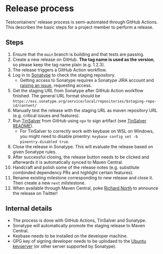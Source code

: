 # Release process

Testcontainers' release process is semi-automated through GitHub Actions. This describes the basic steps for a project member to perform a release.

## Steps

1. Ensure that the `main` branch is building and that tests are passing.
1. Create a new release on GitHub. **The tag name is used as the version**, so please keep the tag name plain (e.g. 1.2.3).
1. The release triggers a GitHub Action workflow.
1. Log in to [Sonatype](https://oss.sonatype.org/) to check the staging repository.
    * Getting access to Sonatype requires a Sonatype JIRA account and [raising an issue](https://issues.sonatype.org/browse/OSSRH-74229), requesting access. 
3. Get the staging URL from Sonatype after GitHub Action workflow finished. The general URL format should be `https://oss.sonatype.org/service/local/repositories/$staging-repo-id/content/`
4. Manually test the release with the staging URL as maven repository URL (e.g. critical issues and features).
5. Run [TinSalver](https://github.com/bsideup/tinsalver) from GitHub using `npx` to sign artifact (see [TinSalver README](https://github.com/bsideup/tinsalver/blob/main/README.md)).
    * For TinSalver to correctly work with keybase on WSL on Windows, you might need to disable pinentry: `keybase config set -b pinentry.disabled true`.
7. Close the release in Sonatype. This will evaluate the release based on given Sonatype rules.
8. After successful closing, the release button needs to be clicked and afterwards it is automatically synced to Maven Central.
9. Handcraft and polish some of the release notes (e.g. substitute combinded dependency PRs and highlight certain features).
10. Rename existing milestone corresponding to new release and close it. Then create a new `next` milstestone.
11. When available through Maven Central, poke [Richard North](https://github.com/rnorth) to announce the release on Twitter!

## Internal details

* The process is done with GitHub Actions, TinSalver and Sonatype.
* Sonatype will automatically promote the staging release to Maven Central.
* Keybase needs to be installed on the developer machine.
* GPG key of signing developer needs to be uplodaed to the [Ubuntu keyserver](https://keyserver.ubuntu.com/) (or other server supported by Sonatype).
